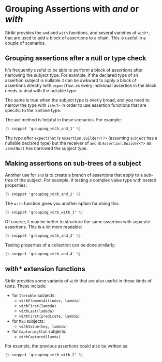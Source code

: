 ---
---

# Grouping Assertions with _and_ or _with_

Strikt provides the `and` and `with` functions, and several varieties of `with*`, that are used to add a block of assertions to a chain.
This is useful in a couple of scenarios.

## Grouping assertions after a null or type check

It's frequently useful to be able to perform a block of assertions after narrowing the subject type.
For example, if the declared type of an assertion subject is nullable it can be awkward to apply a block of assertions directly with `expectThat` as every individual assertion in the block needs to deal with the nullable type.

The same is true when the subject type is overly broad, and you need to narrow the type with `isA<T>` in order to use assertion functions that are specific to the runtime type.

The `and` method is helpful in these scenarios.
For example:

```kotlin
{% snippet 'grouping_with_and_1' %}
```

The type after `expectThat` is `Assertion.Builder<T?>` (assuming `subject` has a nullable declared type) but the receiver of `and` is `Assertion.Builder<T>` as `isNotNull` has narrowed the subject type.

## Making assertions on sub-trees of a subject

Another use for `and` is to create a branch of assertions that apply to a sub-tree of the subject.
For example, if testing a complex value type with nested properties:

```kotlin
{% snippet 'grouping_with_and_2' %}
```

The `with` function gives you another option for doing this:

```kotlin
{% snippet 'grouping_with_with_1' %}
```

Of course, it may be better to structure the same assertion with separate assertions.
This is a lot more readable:

```kotlin
{% snippet 'grouping_with_and_3' %}
```

Testing properties of a collection can be done similarly:

```kotlin
{% snippet 'grouping_with_and_4' %}
```

## _with*_ extension functions

Strikt provides some variants of `with` that are also useful in these kinds of tests.
These include:

* for `Iterable` subjects:
  * `withElementAt(index, lambda)`
  * `withFirst(lambda)`
  * `withLast(lambda)`
  * `withFirst(predicate, lambda)`
* for `Map` subjects:
  * `withValue(key, lambda)`
* for `CapturingSlot` subjects:
  * `withCaptured(lamda)`

For example, the previous assertions could also be written as:

```kotlin
{% snippet 'grouping_with_with_2' %}
```
